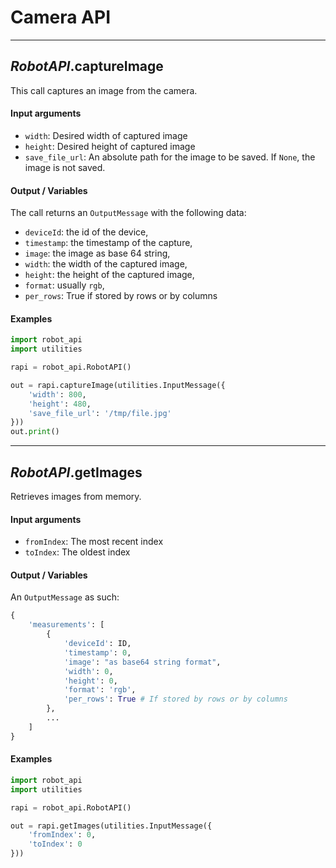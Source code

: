 # **Camera API**

---

## *RobotAPI*.**captureImage**

This call captures an image from the camera.

#### Input arguments

- `width`: Desired width of captured image
- `height`: Desired height of captured image
- `save_file_url`: An absolute path for the image to be saved. If `None`, the image is not saved.

#### Output / Variables

The call returns an `OutputMessage` with the following data:

- `deviceId`: the id of the device,
- `timestamp`: the timestamp of the capture,
- `image`: the image as base 64 string,
- `width`: the width of the captured image,
- `height`: the height of the captured image,
- `format`: usually `rgb`,
- `per_rows`: True if stored by rows or by columns

#### Examples

```python
import robot_api
import utilities

rapi = robot_api.RobotAPI()

out = rapi.captureImage(utilities.InputMessage({
    'width': 800,
    'height': 480,
    'save_file_url': '/tmp/file.jpg'
}))
out.print()
```

---

## *RobotAPI*.**getImages**

Retrieves images from memory.

#### Input arguments

- `fromIndex`: The most recent index
- `toIndex`: The oldest index

#### Output / Variables

An `OutputMessage` as such:
```python
{
	'measurements': [
		{
            'deviceId': ID,
            'timestamp': 0,
            'image': "as base64 string format",
            'width': 0,
            'height': 0,
            'format': 'rgb',
            'per_rows': True # If stored by rows or by columns
		},
		...
	]
}
```

#### Examples
```python
import robot_api
import utilities

rapi = robot_api.RobotAPI()

out = rapi.getImages(utilities.InputMessage({
    'fromIndex': 0,
    'toIndex': 0
}))
```
